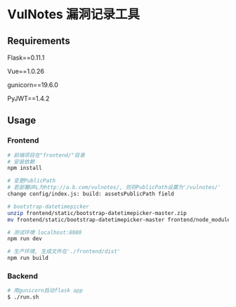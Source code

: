 # VulNotes 漏洞记录工具

## Requirements

Flask==0.11.1

Vue==1.0.26

gunicorn==19.6.0

PyJWT==1.4.2


## Usage

### Frontend

``` bash
# 前端项目在"frontend/"目录
# 安装依赖
npm install

# 变更PublicPath
# 若部署URL为http://a.b.com/vulnotes/, 则将PublicPath设置为'/vulnotes/'
change config/index.js: build: assetsPublicPath field

# bootstrap-datetimepicker
unzip frontend/static/bootstrap-datetimepicker-master.zip
mv frontend/static/bootstrap-datetimepicker-master frontend/node_modules/bootstrap-datetimepicker

# 测试环境 localhost:8080
npm run dev

# 生产环境, 生成文件在'./frontend/dist'
npm run build
```

### Backend

```bash
# 用gunicorn启动flask app
$ ./run.sh
```


